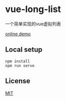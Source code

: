 # vue-long-list

一个简单实现的vue虚拟列表

[online demo](https://dongj0316.github.io/keep-alive-chain/demo/)

## Local setup

```
npm install
npm run serve
```

## License

[MIT](https://opensource.org/licenses/MIT)